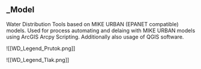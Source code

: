 



## _Model
Water Distribution Tools based on MIKE URBAN (EPANET compatible) models. Used for process automating and delaing with MIKE URBAN models using ArcGIS Arcpy Scripting. Additionally also usage of QGIS software.


![[WD_Legend_Prutok.png]]

![[WD_Legend_Tlak.png]]